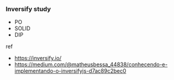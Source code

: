 ### Inversify study
- PO
- SOLID
- DIP

ref 
- https://inversify.io/
- https://medium.com/@matheusbessa_44838/conhecendo-e-implementando-o-inversifyjs-d7ac89c2bec0
